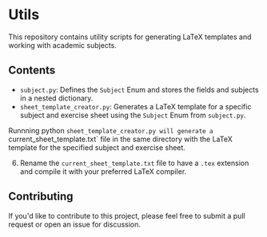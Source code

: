 # Utils

This repository contains utility scripts for generating LaTeX templates and working with academic subjects.

## Contents

- `subject.py`: Defines the `Subject` Enum and stores the fields and subjects in a nested dictionary.
- `sheet_template_creator.py`: Generates a LaTeX template for a specific subject and exercise sheet using the `Subject` Enum from `subject.py`.



Runnning python `sheet_template_creator.py will generate a `current_sheet_template.txt` file in the same directory with the LaTeX template for the specified subject and exercise sheet.

6. Rename the `current_sheet_template.txt` file to have a `.tex` extension and compile it with your preferred LaTeX compiler.

## Contributing

If you'd like to contribute to this project, please feel free to submit a pull request or open an issue for discussion.

